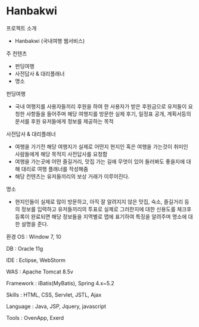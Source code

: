 # Hanbakwi


프로젝트 소개

- Hanbakwi (국내여행 웹서비스)

주 컨텐츠
- 펀딩여행 
- 사전답사 & 대리플래너
- 명소



펀딩여행
- 국내 여행지를 사용자들끼리 후원을 하여 한 사용자가 받은 후원금으로 유저들이 요청한 사항들을 들어주며
  해당 여행지를 방문한 실제 후기, 일정표 공개, 계획서등의 문서를 후원 유저들에게 정보를 제공하는 목적
  
사전답사 & 대리플래너
- 여행을 가기전 해당 여행지가 실제로 어떤지 현지인 혹은 여행을 가는것이 취미인 사람들에게 해당 목적지 사전답사를 요청함
- 여행을 가는곳에 어떤 즐길거리, 맛집 가는 길에 무엇이 있어 들러봐도 좋을지에 대해 대리로 여행 플래너를 작성해줌
- 해당 컨텐츠는 유저들끼리의 보상 거래가 이루어진다.

명소
- 현지인들이 실제로 많이 방문하고, 아직 잘 알려지지 않은 맛집, 숙소, 즐길거리 등의 정보를 입력하고
  유저들끼리의 투표로 실제로 그러한지에 대한 신용도를 체크후 등록이 완료되면
  해당 정보들을 지역별로 맵에 표기하여 특징을 알려주며 명소에 대한 설명을 준다. 
  
  
  
환경
OS : Window 7, 10

DB :  Oracle 11g 

IDE : Eclipse, WebStorm

WAS : Apache Tomcat 8.5v

Framework : iBatis(MyBatis), Spring 4.x~5.2

Skills : HTML, CSS, Servlet, JSTL, Ajax

Language : Java, JSP, Jquery, javascript 

Tools : OvenApp, Exerd
